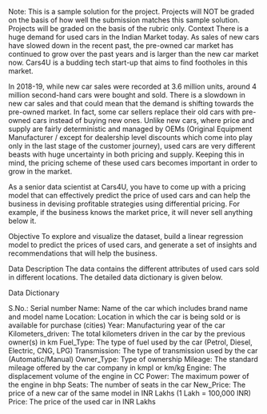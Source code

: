 Note: This is a sample solution for the project. Projects will NOT be graded on the basis of how well the submission matches this sample solution. Projects will be graded on the basis of the rubric only.
Context
There is a huge demand for used cars in the Indian Market today. As sales of new cars have slowed down in the recent past, the pre-owned car market has continued to grow over the past years and is larger than the new car market now. Cars4U is a budding tech start-up that aims to find footholes in this market.

In 2018-19, while new car sales were recorded at 3.6 million units, around 4 million second-hand cars were bought and sold. There is a slowdown in new car sales and that could mean that the demand is shifting towards the pre-owned market. In fact, some car sellers replace their old cars with pre-owned cars instead of buying new ones. Unlike new cars, where price and supply are fairly deterministic and managed by OEMs (Original Equipment Manufacturer / except for dealership level discounts which come into play only in the last stage of the customer journey), used cars are very different beasts with huge uncertainty in both pricing and supply. Keeping this in mind, the pricing scheme of these used cars becomes important in order to grow in the market.

As a senior data scientist at Cars4U, you have to come up with a pricing model that can effectively predict the price of used cars and can help the business in devising profitable strategies using differential pricing. For example, if the business knows the market price, it will never sell anything below it.

Objective
To explore and visualize the dataset, build a linear regression model to predict the prices of used cars, and generate a set of insights and recommendations that will help the business.

Data Description
The data contains the different attributes of used cars sold in different locations. The detailed data dictionary is given below.

Data Dictionary

S.No.: Serial number
Name: Name of the car which includes brand name and model name
Location: Location in which the car is being sold or is available for purchase (cities)
Year: Manufacturing year of the car
Kilometers_driven: The total kilometers driven in the car by the previous owner(s) in km
Fuel_Type: The type of fuel used by the car (Petrol, Diesel, Electric, CNG, LPG)
Transmission: The type of transmission used by the car (Automatic/Manual)
Owner_Type: Type of ownership
Mileage: The standard mileage offered by the car company in kmpl or km/kg
Engine: The displacement volume of the engine in CC
Power: The maximum power of the engine in bhp
Seats: The number of seats in the car
New_Price: The price of a new car of the same model in INR Lakhs (1 Lakh = 100,000 INR)
Price: The price of the used car in INR Lakhs
